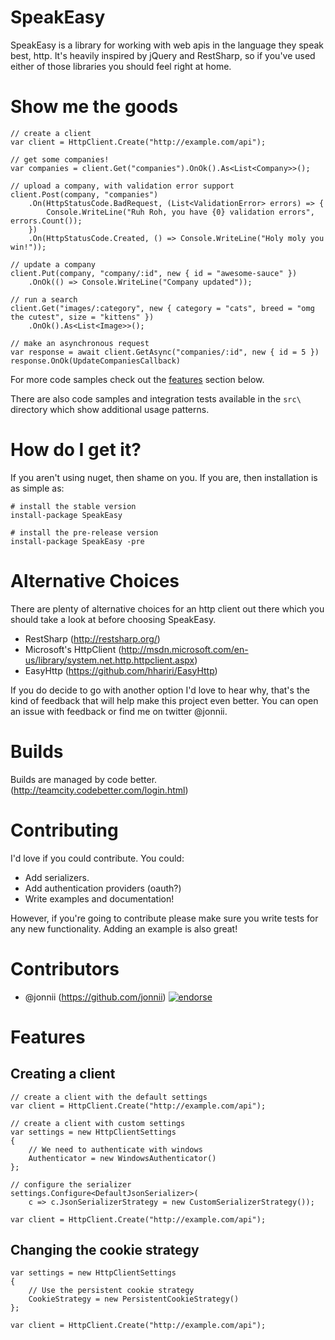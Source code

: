 SpeakEasy
=========

SpeakEasy is a library for working with web apis in the language they speak best, http. It's heavily 
inspired by jQuery and RestSharp, so if you've used either of those libraries you should feel right
at home.

Show me the goods
=================

````
// create a client
var client = HttpClient.Create("http://example.com/api");
    
// get some companies!
var companies = client.Get("companies").OnOk().As<List<Company>>();
  
// upload a company, with validation error support
client.Post(company, "companies")
    .On(HttpStatusCode.BadRequest, (List<ValidationError> errors) => {
        Console.WriteLine("Ruh Roh, you have {0} validation errors", errors.Count());
    })
    .On(HttpStatusCode.Created, () => Console.WriteLine("Holy moly you win!"));
    
// update a company
client.Put(company, "company/:id", new { id = "awesome-sauce" })
    .OnOk(() => Console.WriteLine("Company updated"));
        
// run a search
client.Get("images/:category", new { category = "cats", breed = "omg the cutest", size = "kittens" })
    .OnOk().As<List<Image>>();
    
// make an asynchronous request
var response = await client.GetAsync("companies/:id", new { id = 5 })
response.OnOk(UpdateCompaniesCallback)
````

For more code samples check out the [features](README.md#features) section below.

There are also code samples and integration tests available in the `src\` directory which
show additional usage patterns.

How do I get it?
================

If you aren't using nuget, then shame on you. If you are, then installation is as simple as:

    # install the stable version
    install-package SpeakEasy
	
    # install the pre-release version
    install-package SpeakEasy -pre

Alternative Choices
===================

There are plenty of alternative choices for an http client out there which you should take a look at before
choosing SpeakEasy.

 * RestSharp (http://restsharp.org/)
 * Microsoft's HttpClient (http://msdn.microsoft.com/en-us/library/system.net.http.httpclient.aspx)
 * EasyHttp (https://github.com/hhariri/EasyHttp)

If you do decide to go with another option I'd love to hear why, that's the kind of feedback that will help
make this project even better. You can open an issue with feedback or find me on twitter @jonnii.

Builds
======

Builds are managed by code better. (http://teamcity.codebetter.com/login.html)

Contributing
============

I'd love if you could contribute. You could:

 * Add serializers.
 * Add authentication providers (oauth?)
 * Write examples and documentation!

However, if you're going to contribute please make sure you write tests for any new functionality.
Adding an example is also great!

Contributors
============

 * @jonnii (https://github.com/jonnii) [![endorse](http://api.coderwall.com/jonnii/endorsecount.png)](http://coderwall.com/jonnii)

Features
========

## Creating a client

````
// create a client with the default settings
var client = HttpClient.Create("http://example.com/api");
````

````
// create a client with custom settings
var settings = new HttpClientSettings
{
    // We need to authenticate with windows
	Authenticator = new WindowsAuthenticator()
};

// configure the serializer
settings.Configure<DefaultJsonSerializer>(
    c => c.JsonSerializerStrategy = new CustomSerializerStrategy());

var client = HttpClient.Create("http://example.com/api");
````

## Changing the cookie strategy

````
var settings = new HttpClientSettings
{
	// Use the persistent cookie strategy
	CookieStrategy = new PersistentCookieStrategy()
};

var client = HttpClient.Create("http://example.com/api");
````